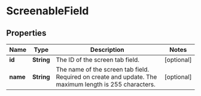 # ScreenableField

## Properties
Name | Type | Description | Notes
------------ | ------------- | ------------- | -------------
**id** | **String** | The ID of the screen tab field. |  [optional]
**name** | **String** | The name of the screen tab field. Required on create and update. The maximum length is 255 characters. |  [optional]
